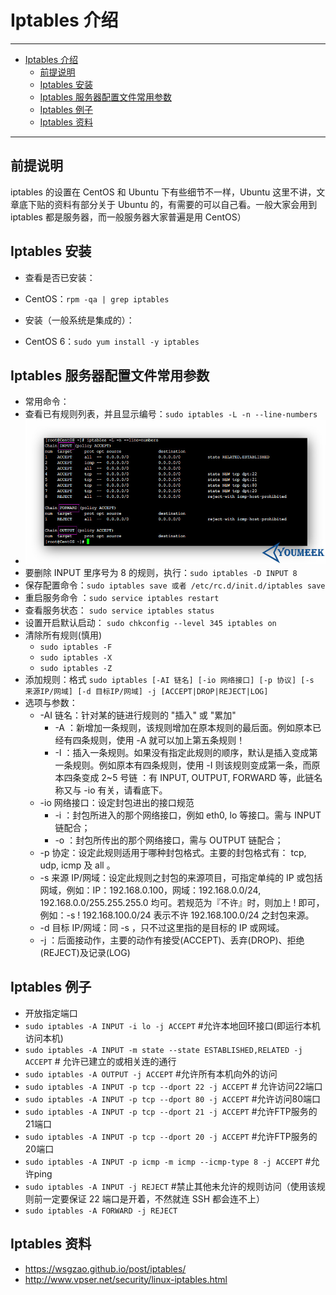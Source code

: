 <h1 id="iptables0">Iptables 介绍</h1>

------

*   [Iptables 介绍](#iptables0)
    *   [前提说明](#iptables1)
    *   [Iptables 安装](#iptables2)
    *   [Iptables 服务器配置文件常用参数](#iptables3)
    *   [Iptables 例子](#iptables4)
    *   [Iptables 资料](#iptables5)

------

<h2 id="iptables1">前提说明</h2>

iptables 的设置在 CentOS 和 Ubuntu 下有些细节不一样，Ubuntu 这里不讲，文章底下贴的资料有部分关于 Ubuntu 的，有需要的可以自己看。一般大家会用到 iptables 都是服务器，而一般服务器大家普遍是用 CentOS）

<h2 id="iptables2">Iptables 安装</h2>

- 查看是否已安装：
 - CentOS：`rpm -qa | grep iptables`

- 安装（一般系统是集成的）：
 - CentOS 6：`sudo yum install -y iptables`

<h2 id="iptables3">Iptables 服务器配置文件常用参数</h2>

- 常用命令：
 - 查看已有规则列表，并且显示编号：`sudo iptables -L -n --line-numbers`
 - ![Iptables 服务器配置文件常用参数](images/Iptables-a-1.jpg)
 - 要删除 INPUT 里序号为 8 的规则，执行：`sudo iptables -D INPUT 8` 
 - 保存配置命令：`sudo iptables save 或者 /etc/rc.d/init.d/iptables save`
 - 重启服务命令 ：`sudo service iptables restart`
 - 查看服务状态： `sudo service iptables status`
 - 设置开启默认启动： `sudo chkconfig --level 345 iptables on`
 - 清除所有规则(慎用)
    - `sudo iptables -F`
    - `sudo iptables -X`
    - `sudo iptables -Z`
 - 添加规则：格式 `sudo iptables [-AI 链名] [-io 网络接口] [-p 协议] [-s 来源IP/网域] [-d 目标IP/网域] -j [ACCEPT|DROP|REJECT|LOG]`
 - 选项与参数：
    - -AI 链名：针对某的链进行规则的 "插入" 或 "累加"
        - -A ：新增加一条规则，该规则增加在原本规则的最后面。例如原本已经有四条规则，使用 -A 就可以加上第五条规则！
        - -I ：插入一条规则。如果没有指定此规则的顺序，默认是插入变成第一条规则。例如原本有四条规则，使用 -I 则该规则变成第一条，而原本四条变成 2~5 号链 ：有 INPUT, OUTPUT, FORWARD 等，此链名称又与 -io 有关，请看底下。
    - -io 网络接口：设定封包进出的接口规范
        - -i ：封包所进入的那个网络接口，例如 eth0, lo 等接口。需与 INPUT 链配合；
        - -o ：封包所传出的那个网络接口，需与 OUTPUT 链配合；
    - -p 协定：设定此规则适用于哪种封包格式。主要的封包格式有： tcp, udp, icmp 及 all 。
    - -s 来源 IP/网域：设定此规则之封包的来源项目，可指定单纯的 IP 或包括网域，例如：IP：192.168.0.100，网域：192.168.0.0/24, 192.168.0.0/255.255.255.0 均可。若规范为『不许』时，则加上 ! 即可，例如：-s ! 192.168.100.0/24 表示不许 192.168.100.0/24 之封包来源。
    - -d 目标 IP/网域：同 -s ，只不过这里指的是目标的 IP 或网域。
    - -j ：后面接动作，主要的动作有接受(ACCEPT)、丢弃(DROP)、拒绝(REJECT)及记录(LOG)
    
<h2 id="iptables4">Iptables 例子</h2>

- 开放指定端口
 - `sudo iptables -A INPUT -i lo -j ACCEPT` #允许本地回环接口(即运行本机访问本机)
 - `sudo iptables -A INPUT -m state --state ESTABLISHED,RELATED -j ACCEPT` # 允许已建立的或相关连的通行
 - `sudo iptables -A OUTPUT -j ACCEPT` #允许所有本机向外的访问
 - `sudo iptables -A INPUT -p tcp --dport 22 -j ACCEPT` # 允许访问22端口
 - `sudo iptables -A INPUT -p tcp --dport 80 -j ACCEPT` #允许访问80端口
 - `sudo iptables -A INPUT -p tcp --dport 21 -j ACCEPT` #允许FTP服务的21端口
 - `sudo iptables -A INPUT -p tcp --dport 20 -j ACCEPT` #允许FTP服务的20端口
 - `sudo iptables -A INPUT -p icmp -m icmp --icmp-type 8 -j ACCEPT` #允许ping
 - `sudo iptables -A INPUT -j REJECT`  #禁止其他未允许的规则访问（使用该规则前一定要保证 22 端口是开着，不然就连 SSH 都会连不上）
 - `sudo iptables -A FORWARD -j REJECT`

<h2 id="iptables5">Iptables 资料</h2>

- <https://wsgzao.github.io/post/iptables/> 
- <http://www.vpser.net/security/linux-iptables.html> 

